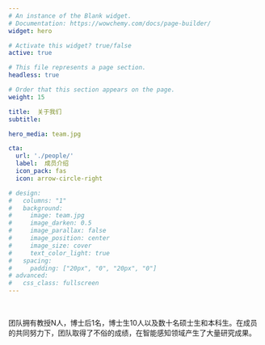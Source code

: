 ```yaml
---
# An instance of the Blank widget.
# Documentation: https://wowchemy.com/docs/page-builder/
widget: hero

# Activate this widget? true/false
active: true

# This file represents a page section.
headless: true

# Order that this section appears on the page.
weight: 15

title:  关于我们
subtitle: 

hero_media: team.jpg

cta:
  url: './people/'
  label:  成员介绍
  icon_pack: fas
  icon: arrow-circle-right

# design:
#   columns: "1"
#   background:
#     image: team.jpg
#     image_darken: 0.5
#     image_parallax: false
#     image_position: center
#     image_size: cover
#     text_color_light: true
#   spacing:
#     padding: ["20px", "0", "20px", "0"]
# advanced:
#   css_class: fullscreen
---
```


<br/>

团队拥有教授N人，博士后1名，博士生10人以及数十名硕士生和本科生。在成员的共同努力下，团队取得了不俗的成绩，在智能感知领域产生了大量研究成果。

